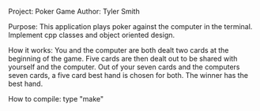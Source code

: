 Project: Poker Game
Author: Tyler Smith

Purpose: This application plays poker against the computer in the terminal.
         Implement cpp classes and object oriented design.
         
How it works: You and the computer are both dealt two cards at the beginning of the game.
              Five cards are then dealt out to be shared with yourself and the computer.
              Out of your seven cards and the computers seven cards, a five card best hand is chosen for both.
              The winner has the best hand.
          
How to compile: type "make"
